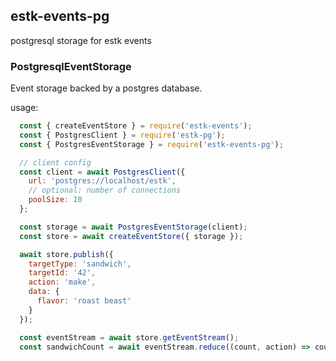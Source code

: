 ## estk-events-pg

postgresql storage for estk events

### PostgresqlEventStorage

Event storage backed by a postgres database.


usage:

```javascript
  const { createEventStore } = require('estk-events');
  const { PostgresClient } = require('estk-pg');
  const { PostgresEventStorage } = require('estk-events-pg');

  // client config
  const client = await PostgresClient({
    url: 'postgres://localhost/estk',
    // optional: number of connections
    poolSize: 10
  };

  const storage = await PostgresEventStorage(client);
  const store = await createEventStore({ storage });

  await store.publish({
    targetType: 'sandwich',
    targetId: '42',
    action: 'make',
    data: {
      flavor: 'roast beast'
    }
  });

  const eventStream = await store.getEventStream();
  const sandwichCount = await eventStream.reduce((count, action) => count++, 0);
```
